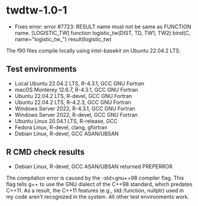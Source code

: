 # twdtw-1.0-1

* Fixes error: 
    error #7723: RESULT name must not be same as FUNCTION name.   [LOGISTIC_TW]
    function logistic_tw(DIST, TD, TW1, TW2) bind(C, name="logistic_tw_") 
    result(logistic_tw)

The f90 files compile locally using intel-basekit on Ubuntu 22.04.2 LTS.

## Test environments

* Local Ubuntu 22.04.2 LTS, R-4.3.1, GCC GNU Fortran
* macOS Monterey 12.6.7, R-4.3.1, GCC GNU Fortran
* Ubuntu 22.04.2 LTS, R-devel, GCC GNU Fortran
* Ubuntu 22.04.2 LTS, R-4.2.3, GCC GNU Fortran
* Windows Server 2022, R-4.3.1, GCC GNU Fortran
* Windows Server 2022, R-devel, GCC GNU Fortran
* Ubuntu Linux 20.04.1 LTS, R-release, GCC
* Fedora Linux, R-devel, clang, gfortran
* Debian Linux, R-devel, GCC ASAN/UBSAN

## R CMD check results

* Debian Linux, R-devel, GCC ASAN/UBSAN returned PREPERROR

The compilation error is caused by the -std=gnu++98 compiler flag. This flag tells g++ to use the GNU dialect of the C++98 standard, which predates C++11. As a result, the C++11 features (e.g., std::function, nullptr) used in my code aren't recognized in the system. All other test environments work.
